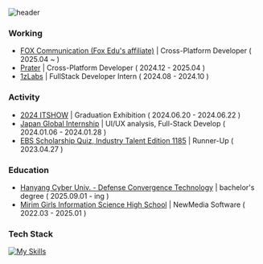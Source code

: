 ![header](https://capsule-render.vercel.app/api?type=cylinder&color=141827&height=70&section=header&text=Hyunji%20Kim&fontSize=20&fontColor=ffffff)

### Working
- [FOX Communication (Fox Edu's affiliate)](https://www.foxcom.kr/) | Cross-Platform Developer ( 2025.04 ~ )
- [Prater](https://prater.co.kr/) | Cross-Platform Developer ( 2024.12 - 2025.04 )
- [1zLabs](https://1zlabs.com/) | FullStack Developer Intern ( 2024.08 - 2024.10 )

### Activity
- [2024 ITSHOW](https://www.e-mirim.hs.kr/schoollife/galleryDetail.do?idx=3885&curPage=5&sch_category=&sch_cd=total&sch_nm=) | Graduation Exhibition ( 2024.06.20 - 2024.06.22 )
- [Japan Global Internship](https://www.mydaily.co.kr/page/view/2023120415492187530) | UI/UX analysis, Full-Stack Develop ( 2024.01.06 - 2024.01.28 )
- [EBS Scholarship Quiz, Industry Talent Edition 1185](https://home.ebs.co.kr/janghakquiz/board/18/10092926/view/30000169975?c.page=2&startPage=20&hmpMnuId=101&sortType=&searchCondition=&searchConditionValue=0&sortTypeValue=0&searchKeywordValue=0&searchKeyword=&bbsId=10092926&) | Runner-Up ( 2023.04.27 )


### Education
- [Hanyang Cyber Univ. - Defense Convergence Technology](https://www.hycu.ac.kr/user/maSnEx/goMain/30171/index.do) | bachelor's degree ( 2025.09.01 - ing )
- [Mirim Girls Information Science High School](https://www.e-mirim.hs.kr/main.do) | NewMedia Software ( 2022.03 - 2025.01 )

### Tech Stack
[![My Skills](https://skillicons.dev/icons?i=flutter,next,vue,tailwind,rails,web)](https://skillicons.dev)

